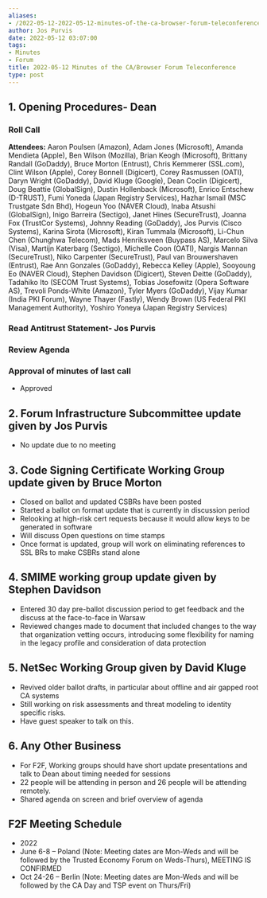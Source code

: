 ```yaml
---
aliases:
- /2022-05-12-2022-05-12-minutes-of-the-ca-browser-forum-teleconference/
author: Jos Purvis
date: 2022-05-12 03:07:00
tags:
- Minutes
- Forum
title: 2022-05-12 Minutes of the CA/Browser Forum Teleconference
type: post
---
```


## 1. Opening Procedures- Dean 

### Roll Call 

**Attendees:** Aaron Poulsen (Amazon), Adam Jones (Microsoft), Amanda Mendieta (Apple), Ben Wilson (Mozilla), Brian Keogh (Microsoft), Brittany Randall (GoDaddy), Bruce Morton (Entrust), Chris Kemmerer (SSL.com), Clint Wilson (Apple), Corey Bonnell (Digicert), Corey Rasmussen (OATI), Daryn Wright (GoDaddy), David Kluge (Google), Dean Coclin (Digicert), Doug Beattie (GlobalSign), Dustin Hollenback (Microsoft), Enrico Entschew (D-TRUST), Fumi Yoneda (Japan Registry Services), Hazhar Ismail (MSC Trustgate Sdn Bhd), Hogeun Yoo (NAVER Cloud), Inaba Atsushi (GlobalSign), Inigo Barreira (Sectigo), Janet Hines (SecureTrust), Joanna Fox (TrustCor Systems), Johnny Reading (GoDaddy), Jos Purvis (Cisco Systems), Karina Sirota (Microsoft), Kiran Tummala (Microsoft), Li-Chun Chen (Chunghwa Telecom), Mads Henriksveen (Buypass AS), Marcelo Silva (Visa), Martijn Katerbarg (Sectigo), Michelle Coon (OATI), Nargis Mannan (SecureTrust), Niko Carpenter (SecureTrust), Paul van Brouwershaven (Entrust), Rae Ann Gonzales (GoDaddy), Rebecca Kelley (Apple), Sooyoung Eo (NAVER Cloud), Stephen Davidson (Digicert), Steven Deitte (GoDaddy), Tadahiko Ito (SECOM Trust Systems), Tobias Josefowitz (Opera Software AS), Trevoli Ponds-White (Amazon), Tyler Myers (GoDaddy), Vijay Kumar (India PKI Forum), Wayne Thayer (Fastly), Wendy Brown (US Federal PKI Management Authority), Yoshiro Yoneya (Japan Registry Services)

### Read Antitrust Statement- Jos Purvis 

### Review Agenda 

### Approval of minutes of last call 

- Approved

## 2. Forum Infrastructure Subcommittee update given by Jos Purvis 

- No update due to no meeting

## 3. Code Signing Certificate Working Group update given by Bruce Morton 

- Closed on ballot and updated CSBRs have been posted
- Started a ballot on format update that is currently in discussion period
- Relooking at high-risk cert requests because it would allow keys to be generated in software
- Will discuss Open questions on time stamps
- Once format is updated, group will work on eliminating references to SSL BRs to make CSBRs stand alone

## 4. SMIME working group update given by Stephen Davidson 

- Entered 30 day pre-ballot discussion period to get feedback and the discuss at the face-to-face in Warsaw
- Reviewed changes made to document that included changes to the way that organization vetting occurs, introducing some flexibility for naming in the legacy profile and consideration of data protection

## 5. NetSec Working Group given by David Kluge 

- Revived older ballot drafts, in particular about offline and air gapped root CA systems
- Still working on risk assessments and threat modeling to identity specific risks.
- Have guest speaker to talk on this.

## 6. Any Other Business 

- For F2F, Working groups should have short update presentations and talk to Dean about timing needed for sessions
- 22 people will be attending in person and 26 people will be attending remotely.
- Shared agenda on screen and brief overview of agenda

## F2F Meeting Schedule 

- 2022
- June 6-8 – Poland (Note: Meeting dates are Mon-Weds and will be
  followed by the Trusted Economy Forum on Weds-Thurs), MEETING IS CONFIRMED
- Oct 24-26 – Berlin (Note: Meeting dates are Mon-Weds and will be
  followed by the CA Day and TSP event on Thurs/Fri)